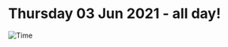 # Thursday 03 Jun 2021 - all day!
![Time](https://github.com/rich-ctm/today/workflows/Time/badge.svg)
